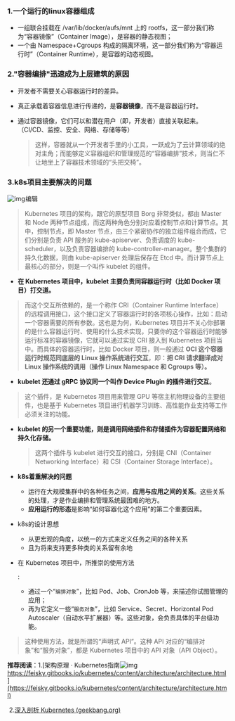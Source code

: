 ### 1.一个运行的linux容器组成

- 一组联合挂载在 /var/lib/docker/aufs/mnt 上的 rootfs，这一部分我们称为“容器镜像”（Container Image），是容器的静态视图；
- 一个由 Namespace+Cgroups 构成的隔离环境，这一部分我们称为“容器运行时”（Container Runtime），是容器的动态视图。



### 2."容器编排"迅速成为上层建筑的原因

- 开发者不需要关心容器运行时的差异。

- 真正承载着容器信息进行传递的，是**容器镜像**，而不是容器运行时。

- 通过容器镜像，它们可以和潜在用户（即，开发者）直接关联起来。（CI/CD、监控、安全、网络、存储等等）

  > 这样，容器就从一个开发者手里的小工具，一跃成为了云计算领域的绝对主角；而能够定义容器组织和管理规范的“容器编排”技术，则当仁不让地坐上了容器技术领域的“头把交椅”。



### 3.k8s项目主要解决的问题

![img](C:\Users\95951\Desktop\source\初识别k8s1.jpg)![点击并拖拽以移动](data:image/gif;base64,R0lGODlhAQABAPABAP///wAAACH5BAEKAAAALAAAAAABAAEAAAICRAEAOw==)编辑



> Kubernetes 项目的架构，跟它的原型项目 Borg 非常类似，都由 Master 和 Node 两种节点组成，而这两种角色分别对应着控制节点和计算节点。其中，控制节点，即 Master 节点，由三个紧密协作的独立组件组合而成，它们分别是负责 API 服务的 kube-apiserver、负责调度的 kube-scheduler，以及负责容器编排的 kube-controller-manager。整个集群的持久化数据，则由 kube-apiserver 处理后保存在 Etcd 中。而计算节点上最核心的部分，则是一个叫作 kubelet 的组件。

- **在 Kubernetes 项目中，kubelet 主要负责同容器运行时（比如 Docker 项目）打交道。**

> 而这个交互所依赖的，是一个称作 CRI（Container Runtime Interface）的远程调用接口，这个接口定义了容器运行时的各项核心操作，比如：启动一个容器需要的所有参数。这也是为何，Kubernetes 项目并不关心你部署的是什么容器运行时、使用的什么技术实现，只要你的这个容器运行时能够运行标准的容器镜像，它就可以通过实现 CRI 接入到 Kubernetes 项目当中。而具体的容器运行时，比如 Docker 项目，则一般通过 **OCI 这个容器运行时规范同底层的 Linux 操作系统进行交互**，即：**把 CRI 请求翻译成对 Linux 操作系统的调用（操作 Linux Namespace 和 Cgroups 等）。**

- **kubelet 还通过 gRPC 协议同一个叫作 Device Plugin 的插件进行交互**。

> 这个插件，是 Kubernetes 项目用来管理 GPU 等宿主机物理设备的主要组件，也是基于 Kubernetes 项目进行机器学习训练、高性能作业支持等工作必须关注的功能。

- **kubelet 的另一个重要功能，则是调用网络插件和存储插件为容器配置网络和持久化存储。**

  > 这两个插件与 kubelet 进行交互的接口，分别是 CNI（Container Networking Interface）和 CSI（Container Storage Interface）。



- **k8s着重解决的问题**

  - 运行在大规模集群中的各种任务之间，**应用与应用之间的关系**。这些关系的处理，才是作业编排和管理系统最困难的地方。
  - **应用运行的形态**是影响“如何容器化这个应用”的第二个重要因素。

- k8s的设计思想

  - 从更宏观的角度，以统一的方式来定义任务之间的各种关系
  - 且为将来支持更多种类的关系留有余地

- 在 Kubernetes 项目中，所推崇的使用方法

  : 

  - 通过一个“`编排对象`”，比如 Pod、Job、CronJob 等，来描述你试图管理的应用；
  - 再为它定义一些“`服务对象`”，比如 Service、Secret、Horizontal Pod Autoscaler（自动水平扩展器）等。这些对象，会负责具体的平台级功能。

> 这种使用方法，就是所谓的“声明式 API”。这种 API 对应的“编排对象”和“服务对象”，都是 Kubernetes 项目中的 API 对象（API Object）。



 **推荐阅读**：1.[架构原理 · Kubernetes指南![img](https://csdnimg.cn/release/blog_editor_html/release2.3.6/ckeditor/plugins/CsdnLink/icons/icon-default.png?t=N7T8)https://feisky.gitbooks.io/kubernetes/content/architecture/architecture.html](https://feisky.gitbooks.io/kubernetes/content/architecture/architecture.html)

​					2.[深入剖析 Kubernetes (geekbang.org)](https://time.geekbang.org/column/intro/100015201)